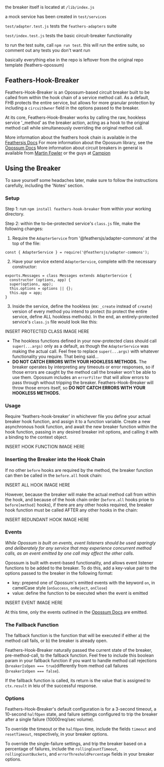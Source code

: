 the breaker itself is located at `/lib/index.js`

a mock service has been created in `test/services`

`test/adapter.test.js` tests the `feathers-adapters` suite

`test/index.test.js` tests the basic circuit-breaker functionality

to run the test suite, call `npm run test`. this will run the entire suite, so comment out any tests you don't want run

basically everything else in the repo is leftover from the original repo template (feathers-opossum)


## Feathers-Hook-Breaker

Feathers-Hook-Breaker is an Opossum-based circuit breaker built to be called from within the hook chain of a service method call. As a default, FHB protects the entire service, but allows for more granular protection by including a `circuitOwner` field in the options passed to the breaker.

At its core, Feathers-Hook-Breaker works by calling the raw, hookless service '_method' as the breaker action, acting as a hook to the original method call while simultaneously overriding the original method call.

More information about the feathers hook chain is available in the [Feathersjs Docs](https://docs.feathersjs.com/api/hooks.html)
For more information about the Opossum library, see the [Opossum Docs](https://nodeshift.dev/opossum/)
More information about circuit breakers in general is available from [Martin Fowler](http://martinfowler.com/bliki/CircuitBreaker.html) or the guys at [Campion](https://campion-breaker.github.io/case-study.html#circuit-breaker-pattern)

## Using the Breaker

To save yourself some headaches later, make sure to follow the instructions carefully, including the 'Notes' section.

### Setup

Step 1: run `npm install feathers-hook-breaker` from within your working directory.

Step 2: within the to-be-protected service's `class.js` file, make the following changes:
  1. Require the `AdapterService` from '@feathersjs/adapter-commons' at the top of the file:
  ```
  const { AdapterService } = require('@feathersjs/adapter-commons');
  ```
  2. Have your service extend `AdapterService`, complete with the necessary constructor:
  ```
  exports.Messages = class Messages extends AdapterService {
    constructor (options, app) {
    super(options, app);
    this.options = options || {};
    this.app = app;
  }
  ```
  3. Inside the service, define the hookless (ex: `_create` instead of `create`) version of every method you intend to protect (to protect the entire service, define ALL hookless methods). In the end, an entirely-protected service's `class.js` file would look like this:

INSERT PROTECTED CLASS IMAGE HERE

- The hookless functions defined in your now-protected class should call `super(...args)` only as a default, as though the `AdapterService` was making the actual call. Feel free to replace `super(...args)` with whatever functionality you require. That being said...
- **DO NOT CATCH ERRORS WITH YOUR HOOKLESS METHODS.** The breaker operates by interpreting any timeouts or error responses, so if those errors are caught by the method call the breaker won't be able to use them. Opossum includes an `errorFilter` that will allow errors to pass through without tripping the breaker. Feathers-Hook-Breaker will throw those errors itself, so **DO NOT CATCH ERRORS WITH YOUR HOOKLESS METHODS.**

### Usage 

Require 'feathers-hook-breaker' in whichever file you define your actual breaker hook function, and assign it to a function variable. Create a new asynchronous hook function, and await the new breaker function within the hook function, passing in any desired breaker init options, and calling it with a binding to the context object.

INSERT HOOK FUNCTION IMAGE HERE

### Inserting the Breaker into the Hook Chain

If no other `before` hooks are required by the method, the breaker function can then be called in the `before.all` hook chain:

INSERT ALL HOOK IMAGE HERE

However, because the breaker will make the actual method call from within the hook, and because of the hook chain order (`before.all` hooks prioe to `before[method]` hooks), if there are any other hooks required, the breaker hook function must be called AFTER any other hooks in the chain:

INSERT REDUNDANT HOOK IMAGE HERE

### Events

*While Opossum is built on events, event listeners should be used sparingly and deliberately for any service that may experience concurrent method calls, as an event emitted by one call may affect the other calls.*

Opossum is built with event-based functionality, and allows event listener functions to be added to the breaker. To do this, add a key-value pair to the options passed to the breaker in the following format:
  - key: prepend one of Opossum's emitted events with the keyword `on`, in camelCase style (`onSuccess`, `onReject`, `onClose`)
  - value: define the function to be executed when the event is emitted

INSERT EVENT IMAGE HERE

At this time, only the events outlined in the [Opossum Docs](https://nodeshift.dev/opossum/) are emitted.

### The Fallback Function

The fallback function is the function that will be executed if either a) the method call fails, or b) the breaker is already open. 

Feathers-Hook-Breaker naturally passed the current state of the breaker, pre-method-call, to the fallback function. Feel free to include this boolean param in your fallback function if you want to handle method call rejections (`breakerIsOpen === true`)differently from method call failures (`breakerIsOpen === false`).

If the fallback function is called, its return is the value that is assigned to `ctx.result` in leiu of the successful response.

### Options

Feathers-Hook-Breaker's default configuration is for a 3-second timeout, a 10-second `halfOpen` state, and failure settings configured to trip the breaker after a single failure (10000req/sec volume).

To override the timeout or the `halfOpen` time, include the fields `timeout` and `resetTimeout`, respectively, in your breaker options.

To override the single-failure settings, and trip the breaker based on a percentage of failures, include the `rollingCountTimeout`, `rollingCountBuckets`, and `errorThresholdPercentage` fields in your breaker options.